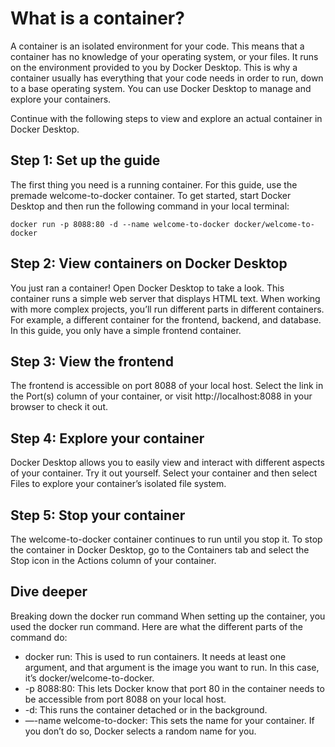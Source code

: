 # What is a container?

A container is an isolated environment for your code. This means that a container has no knowledge of your operating system, or your files. It runs on the environment provided to you by Docker Desktop. This is why a container usually has everything that your code needs in order to run, down to a base operating system. You can use Docker Desktop to manage and explore your containers.

Continue with the following steps to view and explore an actual container in Docker Desktop.

## Step 1: Set up the guide

The first thing you need is a running container. For this guide, use the premade welcome-to-docker container. To get started, start Docker Desktop and then run the following command in your local terminal:

```
docker run -p 8088:80 -d --name welcome-to-docker docker/welcome-to-docker
```

## Step 2: View containers on Docker Desktop

You just ran a container! Open Docker Desktop to take a look. This container runs a simple web server that displays HTML text. When working with more complex projects, you’ll run different parts in different containers. For example, a different container for the frontend, backend, and database. In this guide, you only have a simple frontend container.

## Step 3: View the frontend

The frontend is accessible on port 8088 of your local host. Select the link in the Port(s) column of your container, or visit http://localhost:8088 in your browser to check it out.

## Step 4: Explore your container

Docker Desktop allows you to easily view and interact with different aspects of your container. Try it out yourself. Select your container and then select Files to explore your container’s isolated file system.

## Step 5: Stop your container

The welcome-to-docker container continues to run until you stop it. To stop the container in Docker Desktop, go to the Containers tab and select the Stop icon in the Actions column of your container.

## Dive deeper

Breaking down the docker run command
When setting up the container, you used the docker run command. Here are what the different parts of the command do:

- docker run: This is used to run containers. It needs at least one argument, and that argument is the image you want to run. In this case, it’s docker/welcome-to-docker.
- -p 8088:80: This lets Docker know that port 80 in the container needs to be accessible from port 8088 on your local host.
- -d: This runs the container detached or in the background.
- —-name welcome-to-docker: This sets the name for your container. If you don’t do so, Docker selects a random name for you.
